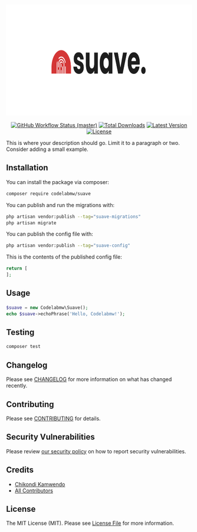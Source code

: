 <p align="center">
    <img src="https://raw.githubusercontent.com/codelabmw/suave/main/art/suave-banner.png" height="300" alt="Suave">
    <p align="center">
        <a href="https://github.com/codelabmw/suave/actions"><img alt="GitHub Workflow Status (master)" src="https://github.com/codelabmw/suave/actions/workflows/tests.yml/badge.svg"></a>
        <a href="https://packagist.org/packages/codelabmw/suave"><img alt="Total Downloads" src="https://img.shields.io/packagist/dt/codelabmw/suave"></a>
        <a href="https://packagist.org/packages/codelabmw/suave"><img alt="Latest Version" src="https://img.shields.io/packagist/v/codelabmw/suave"></a>
        <a href="https://packagist.org/packages/codelabmw/suave"><img alt="License" src="https://img.shields.io/packagist/l/codelabmw/suave"></a>
    </p>
</p>

This is where your description should go. Limit it to a paragraph or two. Consider adding a small example.

## Installation

You can install the package via composer:

```bash
composer require codelabmw/suave
```

You can publish and run the migrations with:

```bash
php artisan vendor:publish --tag="suave-migrations"
php artisan migrate
```

You can publish the config file with:

```bash
php artisan vendor:publish --tag="suave-config"
```

This is the contents of the published config file:

```php
return [
];
```

## Usage

```php
$suave = new Codelabmw\Suave();
echo $suave->echoPhrase('Hello, Codelabmw!');
```

## Testing

```bash
composer test
```

## Changelog

Please see [CHANGELOG](CHANGELOG.md) for more information on what has changed recently.

## Contributing

Please see [CONTRIBUTING](CONTRIBUTING.md) for details.

## Security Vulnerabilities

Please review [our security policy](../../security/policy) on how to report security vulnerabilities.

## Credits

- [Chikondi Kamwendo](https://github.com/kondi3)
- [All Contributors](../../contributors)

## License

The MIT License (MIT). Please see [License File](LICENSE.md) for more information.
